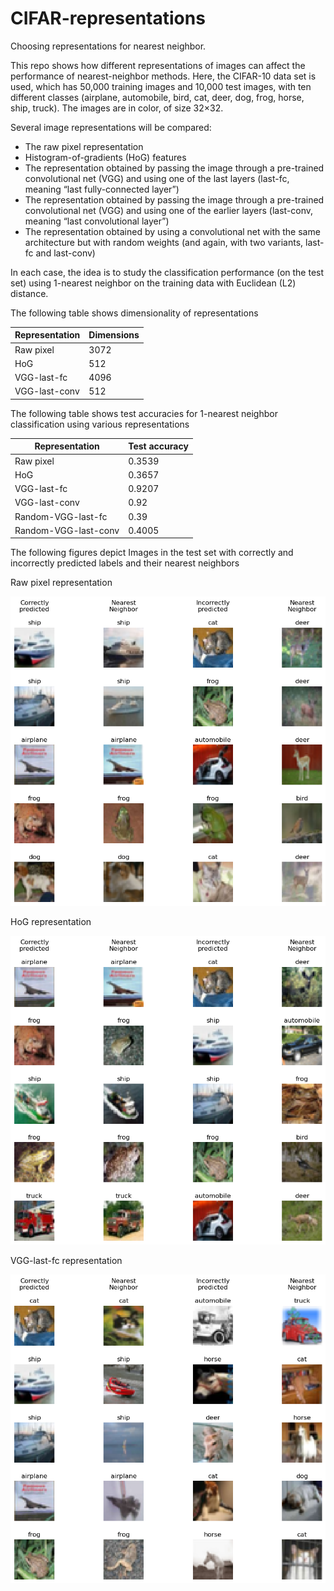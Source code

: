 # CIFAR-representations
Choosing representations for nearest neighbor.

This repo shows how different representations of images can affect the performance of nearest-neighbor methods. Here, the CIFAR-10 data set is used, which has 50,000 training images and 10,000 test images, with ten different classes (airplane, automobile, bird, cat, deer, dog, frog, horse, ship, truck). The images are in color, of size 32×32.

Several image representations will be compared:

* The raw pixel representation
* Histogram-of-gradients (HoG) features
* The representation obtained by passing the image through a pre-trained convolutional net (VGG) and using one of the last layers (last-fc, meaning “last fully-connected layer”)
* The representation obtained by passing the image through a pre-trained convolutional net (VGG) and using one of the earlier layers (last-conv, meaning “last convolutional layer”)
* The representation obtained by using a convolutional net with the same architecture but with random weights (and again, with two variants, last-fc and last-conv)

In each case, the idea is to study the classification performance (on the test set) using 1-nearest neighbor on the training data with Euclidean (L2) distance.

The following table shows dimensionality of representations

| Representation | Dimensions |
| --- | --- |
| Raw pixel | 3072 |
| HoG | 512 |
| VGG-last-fc | 4096 |
| VGG-last-conv | 512 |

The following table shows test accuracies for 1-nearest neighbor classification using various representations

| Representation | Test accuracy |
| --- | --- |
| Raw pixel | 0.3539 |
| HoG | 0.3657 |
| VGG-last-fc | 0.9207 |
| VGG-last-conv | 0.92 |
| Random-VGG-last-fc | 0.39 |
| Random-VGG-last-conv | 0.4005 |

The following figures depict Images in the test set with correctly and incorrectly predicted labels and their nearest neighbors

Raw pixel representation

![](raw.png)

HoG representation

![](hog.png)

VGG-last-fc representation

![](last-fc.png)
